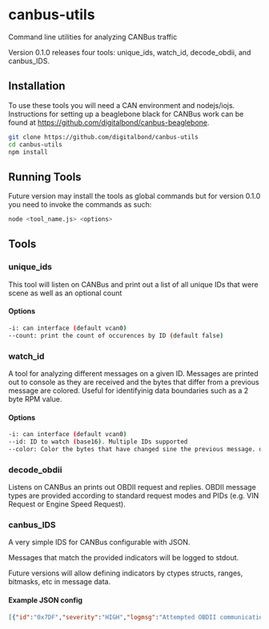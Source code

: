 # canbus-utils
Command line utilities for analyzing CANBus traffic

Version 0.1.0 releases four tools: unique_ids, watch_id, decode_obdii, and canbus_IDS.

## Installation
To use these tools you will need a CAN environment and nodejs/iojs. Instructions for setting up a beaglebone black for CANBus work can be found at https://github.com/digitalbond/canbus-beaglebone.

```sh
git clone https://github.com/digitalbond/canbus-utils
cd canbus-utils
npm install
```

## Running Tools
Future version may install the tools as global commands but for version 0.1.0 you need to invoke the commands as such:
```sh
node <tool_name.js> <options>
```
## Tools
### unique_ids
This tool will listen on CANBus and print out a list of all unique IDs that were scene as well as an optional count

#### Options
```sh
-i: can interface (default vcan0)
--count: print the count of occurences by ID (default false)
```

### watch_id
A tool for analyzing different messages on a given ID. Messages are printed out to console as they are received and the bytes that differ from a previous message are colored. Useful for identifyinig data boundaries such as a 2 byte RPM value.

#### Options
```sh
-i: can interface (default vcan0)
--id: ID to watch (base16). Multiple IDs supported
--color: Color the bytes that have changed sine the previous message. default true
```

### decode_obdii
Listens on CANBus an prints out OBDII request and replies. OBDII message types are provided according to standard request modes and PIDs (e.g. VIN Request or Engine Speed Request).

### canbus_IDS
A very simple IDS for CANBus configurable with JSON.

Messages that match the provided indicators will be logged to stdout.

Future versions will allow defining indicators by ctypes structs, ranges, bitmasks, etc in message data.

#### Example JSON config
```JSON
[{"id":"0x7DF","severity":"HIGH","logmsg":"Attempted OBDII communication"}]
```
